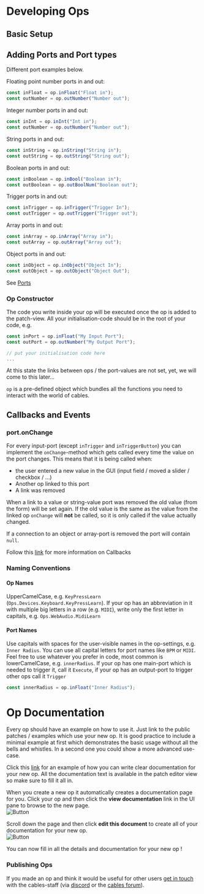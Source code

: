 # Developing Ops

## Basic Setup

## Adding Ports and Port types

Different port examples below.

Floating point number ports in and out:
```javascript
const inFloat = op.inFloat("Float in");
const outNumber = op.outNumber("Number out");
```
Integer number ports in and out:
```javascript
const inInt = op.inInt("Int in");
const outNumber = op.outNumber("Number out");
```
String ports in and out:
```javascript
const inString = op.inString("String in");
const outString = op.outString("String out");
```

Boolean ports in and out:
```javascript
const inBoolean = op.inBool("Boolean in");
const outBoolean = op.outBoolNum("Boolean out");
```

Trigger ports in and out:
```javascript
const inTrigger = op.inTrigger("Trigger In");
const outTrigger = op.outTrigger("Trigger out");
```
Array ports in and out:
```javascript
const inArray = op.inArray("Array in");
const outArray = op.outArray("Array out");
```

Object ports in and out:
```javascript
const inObject = op.inObject("Object In");
const outObject = op.outObject("Object Out");
```


See [Ports](../dev_creating_ports/dev_creating_ports)


### Op Constructor

The code you write inside your op will be executed once the op is added to the patch-view.
All your initialisation-code should be in the root of your code, e.g.

```javascript
const inPort = op.inFloat("My Input Port");
const outPort = op.outNumber("My Output Port");

// put your initialisation code here
...
```

At this state the links between ops / the port-values are not set, yet, we will come to this later…

`op` is a pre-defined object which bundles all the functions you need to interact with the world of cables.


## Callbacks and Events

### port.onChange

For every input-port (except `inTrigger` and `inTriggerButton`) you can implement the `onChange`-method which gets called every time the value on the port changes. This means that it is being called when:

- the user entered a new value in the GUI (input field / moved a slider / checkbox / …)
- Another op linked to this port
- A link was removed

When a link to a value or string-value port was removed the old value (from the form) will be set again. If the old value is the same as the value from the linked op `onChange` will **not** be called, so it is only called if the value actually changed.

If a connection to an object or array-port is removed the port will contain `null`.

Follow this [link](../dev_callbacks/dev_callbacks) for more information on Callbacks


### Naming Conventions

#### Op Names

UpperCamelCase, e.g. `KeyPressLearn` (`Ops.Devices.Keyboard.KeyPressLearn`). If your op has an abbreviation in it with multiple big letters in a row (e.g. `MIDI`), write only the first letter in capitals, e.g. `Ops.WebAudio.MidiLearn`

#### Port Names

Use capitals with spaces for the user-visible names in the op-settings, e.g. `Inner Radius`. You can use all capital letters for port names like `BPM` or `MIDI`.
Feel free to use whatever you prefer in code, most common is lowerCamelCase, e.g. `innerRadius`.
If your op has one main-port which is needed to trigger it, call it `Execute`, if your op has an output-port to trigger other ops call it `Trigger`


```javascript
const innerRadius = op.inFloat("Inner Radius");
```

# Op Documentation

Every op should have an example on how to use it. Just link to the public patches / examples which use your new op. It is good practice to include a minimal example at first which demonstrates the basic usage without all the bells and whistles. In a second one you could show a more advanced use-case.

Click this [link](https://cables.gl/op/Ops.Gl.Matrix.OrbitControls) for an example of how you can write clear documentation for your new op. All the documentation text is available in the patch editor view so make sure to fill it all in.

When you create a new op it automatically creates a documentation page for you. Click your op and then click the **view documentation** link in the UI pane to browse to the new page.<br>
![Button](img/dev_ops_view_documentation_link.png)

Scroll down the page and then click **edit this document** to create all of your documentation for your new op.<br>
![Button](img/dev_ops_edit_this_document.png)

You can now fill in all the details and documentation for your new op !

### Publishing Ops

If you made an op and think it would be useful for other users [get in touch](../../faq/features/contribute/contribute) with the cables-staff (via [discord](https://discord.gg/cablesgl) or the [cables forum](https://forum.cables.gl/)).

